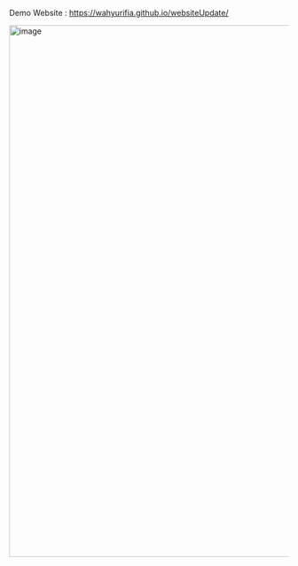 Demo Website :
https://wahyurifia.github.io/websiteUpdate/


<img width="959" alt="image" src="https://github.com/wahyurifia/websiteUpdate/assets/128810262/2f24f22d-c9c9-4e39-964c-b0a282d0ced8">
